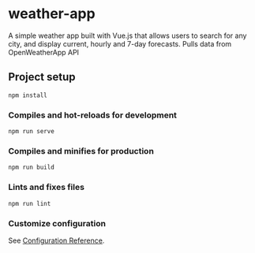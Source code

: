 # weather-app

A simple weather app built with Vue.js that allows users to search for any city, and display current, hourly and 7-day forecasts. Pulls data from OpenWeatherApp API

## Project setup
```
npm install
```
### Compiles and hot-reloads for development
```
npm run serve
```
### Compiles and minifies for production
```
npm run build
```
### Lints and fixes files
```
npm run lint
```
### Customize configuration
See [Configuration Reference](https://cli.vuejs.org/config/).
